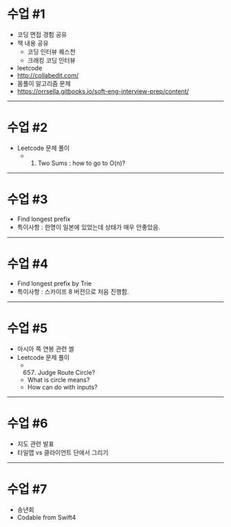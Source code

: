 # 수업 #1
* 코딩 면접 경험 공유
* 책 내용 공유
    * 코딩 인터뷰 퀘스천
    * 크래킹 코딩 인터뷰
* leetcode
* http://collabedit.com/
* 몸풀이 알고리즘 문제
* https://orrsella.gitbooks.io/soft-eng-interview-prep/content/
- - -
# 수업 #2
* Leetcode 문제 풀이
    * 1. Two Sums : how to go to O(n)?
- - -
# 수업 #3
* Find longest prefix
* 특이사항 : 한명이 일본에 있었는데 상태가 매우 안좋았음.
- - -
# 수업 #4
* Find longest prefix by Trie
* 특이사항 : 스카이프 8 버전으로 처음 진행함.
- - -
# 수업 #5
* 아시아 쪽 연봉 관련 썰
* Leetcode 문제 풀이 
    * 657. Judge Route Circle?
    * What is circle means?
    * How can do with inputs?
- - -
# 수업 #6
* 지도 관련 발표
* 타일맵 vs 클라이언트 단에서 그리기
- - -
# 수업 #7
* 송년회
* Codable from Swift4 
